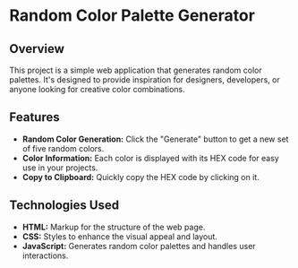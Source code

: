 # Random Color Palette Generator

## Overview

This project is a simple web application that generates random color palettes. It's designed to provide inspiration for designers, developers, or anyone looking for creative color combinations.

## Features

- **Random Color Generation:** Click the "Generate" button to get a new set of five random colors.
- **Color Information:** Each color is displayed with its HEX code for easy use in your projects.
- **Copy to Clipboard:** Quickly copy the HEX code by clicking on it.

## Technologies Used

- **HTML:** Markup for the structure of the web page.
- **CSS:** Styles to enhance the visual appeal and layout.
- **JavaScript:** Generates random color palettes and handles user interactions.
